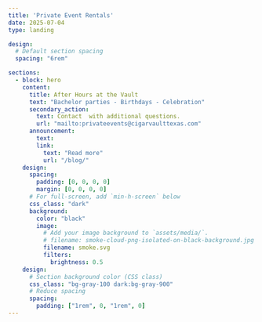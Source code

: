 ```yaml
---
title: 'Private Event Rentals'
date: 2025-07-04
type: landing

design:
  # Default section spacing
  spacing: "6rem"

sections:
  - block: hero
    content:
      title: After Hours at the Vault
      text: "Bachelor parties - Birthdays - Celebration"
      secondary_action:
        text: Contact  with additional questions.
        url: "mailto:privateevents@cigarvaulttexas.com"
      announcement:
        text: 
        link:
          text: "Read more"
          url: "/blog/"
    design:
      spacing:
        padding: [0, 0, 0, 0]
        margin: [0, 0, 0, 0]
      # For full-screen, add `min-h-screen` below
      css_class: "dark"
      background:
        color: "black"
        image:
          # Add your image background to `assets/media/`.
          # filename: smoke-cloud-png-isolated-on-black-background.jpg
          filename: smoke.svg
          filters:
            brightness: 0.5
    design:
      # Section background color (CSS class)
      css_class: "bg-gray-100 dark:bg-gray-900"
      # Reduce spacing
      spacing:
        padding: ["1rem", 0, "1rem", 0]
---
```

